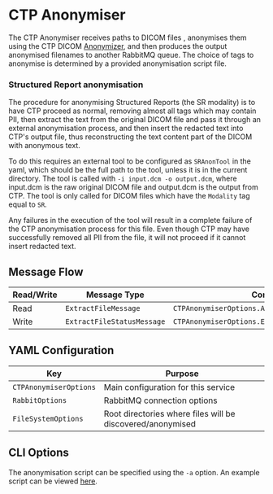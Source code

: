 # CTP Anonymiser

The CTP Anonymiser receives paths to DICOM files , anonymises them using the CTP DICOM [Anonymizer](https://mircwiki.rsna.org/index.php?title=The_CTP_DICOM_Anonymizer), and then produces the output anonymised filenames to another RabbitMQ queue. The choice of tags to anonymise is determined by a provided anonymisation script file.

### Structured Report anonymisation

The procedure for anonymising Structured Reports (the SR modality) is to have
CTP proceed as normal, removing almost all tags which may contain PII, then
extract the text from the original DICOM file and pass it through an external
anonymisation process, and then insert the redacted text into CTP's output file,
thus reconstructing the text content part of the DICOM with anonymous text.

To do this requires an external tool to be configured as `SRAnonTool` in the yaml,
which should be the full path to the tool, unless it is in the current directory.
The tool is called with `-i input.dcm -o output.dcm`, where input.dcm is the raw
original DICOM file and output.dcm is the output from CTP. The tool is only called
for DICOM files which have the `Modality` tag equal to `SR`.

Any failures in the execution of the tool will result in a complete failure of
the CTP anonymisation process for this file. Even though CTP may have successfully
removed all PII from the file, it will not proceed if it cannot insert redacted text.

## Message Flow

| Read/Write | Message Type               | Config Property                                         |
| ---------- | -------------------------- | ------------------------------------------------------- |
| Read       | `ExtractFileMessage`       | `CTPAnonymiserOptions.AnonFileConsumerOptions`          |
| Write      | `ExtractFileStatusMessage` | `CTPAnonymiserOptions.ExtractFileStatusProducerOptions` |

## YAML Configuration

| Key                    | Purpose                                                    |
| ---------------------- | ---------------------------------------------------------- |
| `CTPAnonymiserOptions` | Main configuration for this service                        |
| `RabbitOptions`        | RabbitMQ connection options                                |
| `FileSystemOptions`    | Root directories where files will be discovered/anonymised |

## CLI Options

The anonymisation script can be specified using the `-a` option. An example script can be viewed [here](/data/ctp/ctp-whitelist.script).
